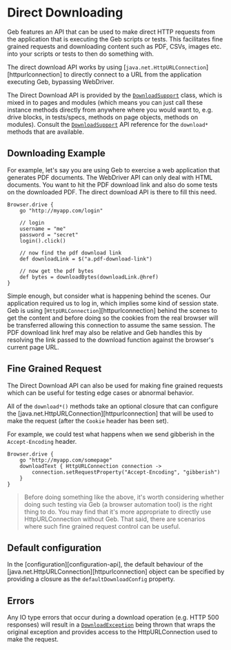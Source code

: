 # Direct Downloading

Geb features an API that can be used to make direct HTTP requests from the application that is executing the Geb scripts or tests. This facilitates fine grained requests and downloading content such as PDF, CSVs, images etc. into your scripts or tests to then do something with. 

The direct download API works by using [`java.net.HttpURLConnection`][httpurlconnection] to directly connect to a URL from the application executing Geb, bypassing WebDriver.

The Direct Download API is provided by the [`DownloadSupport`](api/geb/download/DownloadSupport.html) class, which is mixed in to pages and modules (which means you can just call these instance methods directly from anywhere where you would want to, e.g. drive blocks, in tests/specs, methods on page objects, methods on modules). Consult the [`DownloadSupport`](api/geb/download/DownloadSupport.html) API reference for the `download*` methods that are available.
 
## Downloading Example

For example, let's say you are using Geb to exercise a web application that generates PDF documents. The WebDriver API can only deal with HTML documents. You want to hit the PDF download link and also do some tests on the downloaded PDF. The direct download API is there to fill this need.

    Browser.drive {
        go "http://myapp.com/login"
        
        // login
        username = "me"
        password = "secret"
        login().click()
        
        // now find the pdf download link
        def downloadLink = $("a.pdf-download-link")
        
        // now get the pdf bytes
        def bytes = downloadBytes(downloadLink.@href)
    }

Simple enough, but consider what is happening behind the scenes. Our application required us to log in, which implies some kind of session state. Geb is using [`HttpURLConnection`][httpurlconnection] behind the scenes to get the content and before doing so the cookies from the real browser will be transferred allowing this connection to assume the same session. The PDF download link href may also be relative and Geb handles this by resolving the link passed to the download function against the browser's current page URL.

## Fine Grained Request

The Direct Download API can also be used for making fine grained requests which can be useful for testing edge cases or abnormal behavior.

All of the `download*()` methods take an optional closure that can configure the [java.net.HttpURLConnection][httpurlconnection] that will be used to make the request (after the `Cookie` header has been set).

For example, we could test what happens when we send gibberish in the `Accept-Encoding` header. 

    Browser.drive {
        go "http://myapp.com/somepage"
        downloadText { HttpURLConnection connection ->
            connection.setRequestProperty("Accept-Encoding", "gibberish")
        }
    }

> Before doing something like the above, it's worth considering whether doing such testing via Geb (a browser automation tool) is the right thing to do. You may find that it's more appropriate to directly use HttpURLConnection without Geb. That said, there are scenarios where such fine grained request control can be useful.

## Default configuration

In the [configuration][configuration-api], the default behaviour of the [java.net.HttpURLConnection][httpurlconnection] object can be specified by providing a closure as the `defaultDownloadConfig` property.

## Errors

Any IO type errors that occur during a download operation (e.g. HTTP 500 responses) will result in a [`DownloadException`](api/geb/download/DownloadException.html) being thrown that wraps the original exception and provides access to the HttpURLConnection used to make the request.
